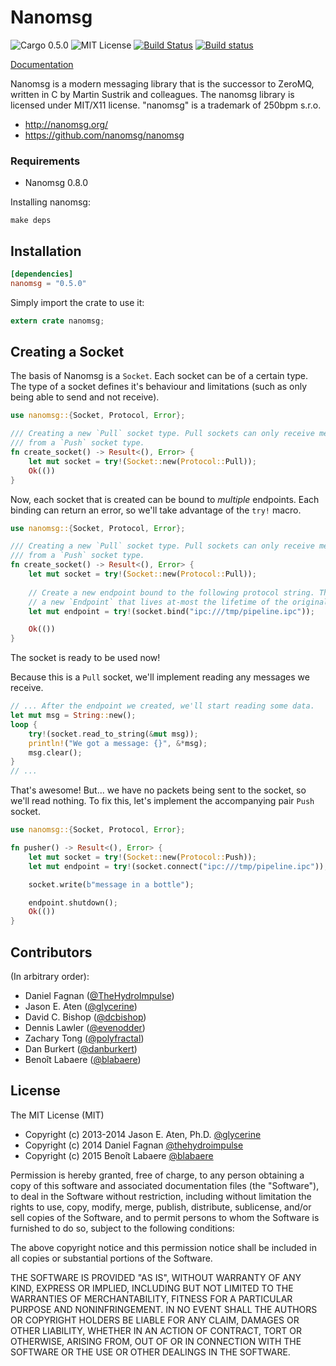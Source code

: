 # Nanomsg 

![Cargo 0.5.0](http://img.shields.io/badge/cargo-0.5.0-orange.svg?style=flat)
![MIT License](http://img.shields.io/npm/l/express.svg?style=flat)
[![Build Status](https://travis-ci.org/thehydroimpulse/nanomsg.rs.svg?branch=master)](https://travis-ci.org/thehydroimpulse/nanomsg.rs) 
[![Build status](https://ci.appveyor.com/api/projects/status/hwfjigfwyomc56u1?svg=true)](https://ci.appveyor.com/project/thehydroimpulse/nanomsg-rs)


[Documentation](http://thehydroimpulse.github.io/nanomsg.rs/nanomsg)

Nanomsg is a modern messaging library that is the successor to ZeroMQ, written in C by Martin Sustrik and colleagues. The nanomsg library is licensed under MIT/X11 license. "nanomsg" is a trademark of 250bpm s.r.o.

- http://nanomsg.org/
- https://github.com/nanomsg/nanomsg

### Requirements

* Nanomsg 0.8.0

Installing nanomsg:

```
make deps
```

## Installation

```toml
[dependencies]
nanomsg = "0.5.0"
```

Simply import the crate to use it:

```rust
extern crate nanomsg;
```

## Creating a Socket

The basis of Nanomsg is a `Socket`. Each socket can be of a certain type. The type of a socket defines it's behaviour and limitations (such as only being able to send and not receive).

```rust
use nanomsg::{Socket, Protocol, Error};

/// Creating a new `Pull` socket type. Pull sockets can only receive messages
/// from a `Push` socket type.
fn create_socket() -> Result<(), Error> {
    let mut socket = try!(Socket::new(Protocol::Pull));
    Ok(())
}
```

Now, each socket that is created can be bound to *multiple* endpoints. Each binding can return an error, so
we'll take advantage of the `try!` macro.

```rust
use nanomsg::{Socket, Protocol, Error};

/// Creating a new `Pull` socket type. Pull sockets can only receive messages
/// from a `Push` socket type.
fn create_socket() -> Result<(), Error> {
    let mut socket = try!(Socket::new(Protocol::Pull));
    
    // Create a new endpoint bound to the following protocol string. This returns
    // a new `Endpoint` that lives at-most the lifetime of the original socket.
    let mut endpoint = try!(socket.bind("ipc:///tmp/pipeline.ipc"));

    Ok(())
}
```

The socket is ready to be used now!

Because this is a `Pull` socket, we'll implement reading any messages we receive.

```rust
// ... After the endpoint we created, we'll start reading some data.
let mut msg = String::new();
loop {
    try!(socket.read_to_string(&mut msg));
    println!("We got a message: {}", &*msg);
    msg.clear();
}
// ...
```

That's awesome! But... we have no packets being sent to the socket, so we'll read nothing. To fix this, let's implement the accompanying pair `Push` socket.

```rust
use nanomsg::{Socket, Protocol, Error};

fn pusher() -> Result<(), Error> {
    let mut socket = try!(Socket::new(Protocol::Push));
    let mut endpoint = try!(socket.connect("ipc:///tmp/pipeline.ipc"));

    socket.write(b"message in a bottle");

    endpoint.shutdown();
    Ok(())
}
```

## Contributors

(In arbitrary order):

* Daniel Fagnan ([@TheHydroImpulse](https://github.com/thehydroimpulse))
* Jason E. Aten ([@glycerine](https://github.com/glycerine))
* David C. Bishop ([@dcbishop](https://github.com/dcbishop))
* Dennis Lawler ([@evenodder](https://github.com/evenodder))
* Zachary Tong ([@polyfractal](https://github.com/polyfractal))
* Dan Burkert ([@danburkert](https://github.com/danburkert))
* Benoît Labaere ([@blabaere](https://github.com/blabaere))

## License

The MIT License (MIT)

* Copyright (c) 2013-2014 Jason E. Aten, Ph.D. [@glycerine](https://github.com/glycerine)
* Copyright (c) 2014 Daniel Fagnan [@thehydroimpulse](https://github.com/thehydroimpulse)
* Copyright (c) 2015 Benoît Labaere [@blabaere](https://github.com/blabaere)

Permission is hereby granted, free of charge, to any person obtaining a copy
of this software and associated documentation files (the "Software"), to deal
in the Software without restriction, including without limitation the rights
to use, copy, modify, merge, publish, distribute, sublicense, and/or sell
copies of the Software, and to permit persons to whom the Software is
furnished to do so, subject to the following conditions:

The above copyright notice and this permission notice shall be included in
all copies or substantial portions of the Software.

THE SOFTWARE IS PROVIDED "AS IS", WITHOUT WARRANTY OF ANY KIND, EXPRESS OR
IMPLIED, INCLUDING BUT NOT LIMITED TO THE WARRANTIES OF MERCHANTABILITY,
FITNESS FOR A PARTICULAR PURPOSE AND NONINFRINGEMENT. IN NO EVENT SHALL THE
AUTHORS OR COPYRIGHT HOLDERS BE LIABLE FOR ANY CLAIM, DAMAGES OR OTHER
LIABILITY, WHETHER IN AN ACTION OF CONTRACT, TORT OR OTHERWISE, ARISING FROM,
OUT OF OR IN CONNECTION WITH THE SOFTWARE OR THE USE OR OTHER DEALINGS IN
THE SOFTWARE.

